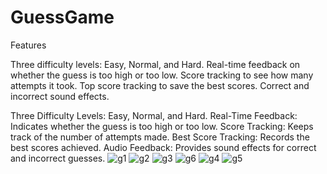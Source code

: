 # GuessGame
Features

Three difficulty levels: Easy, Normal, and Hard.
Real-time feedback on whether the guess is too high or too low.
Score tracking to see how many attempts it took.
Top score tracking to save the best scores.
Correct and incorrect sound effects.



Three Difficulty Levels: Easy, Normal, and Hard.
Real-Time Feedback: Indicates whether the guess is too high or too low.
Score Tracking: Keeps track of the number of attempts made.
Best Score Tracking: Records the best scores achieved.
Audio Feedback: Provides sound effects for correct and incorrect guesses.
![g1](https://github.com/YildizGokhan/GuessGame/assets/144238207/1a740280-6bb5-402d-bcb3-c74dd2fa85df)
![g2](https://github.com/YildizGokhan/GuessGame/assets/144238207/53ed15d8-c146-4a9c-b78e-08ea57256d90)
![g3](https://github.com/YildizGokhan/GuessGame/assets/144238207/04319868-d790-4d19-a2ec-0f3f182d8840)
![g6](https://github.com/YildizGokhan/GuessGame/assets/144238207/cb651227-8224-4b15-9b7d-6ad5a8b20526)
![g4](https://github.com/YildizGokhan/GuessGame/assets/144238207/d63cc1db-2ddd-422f-a5ed-f03132b14715)
![g5](https://github.com/YildizGokhan/GuessGame/assets/144238207/7caf66b6-1d57-46c7-ab90-9238d4ede1b3)

